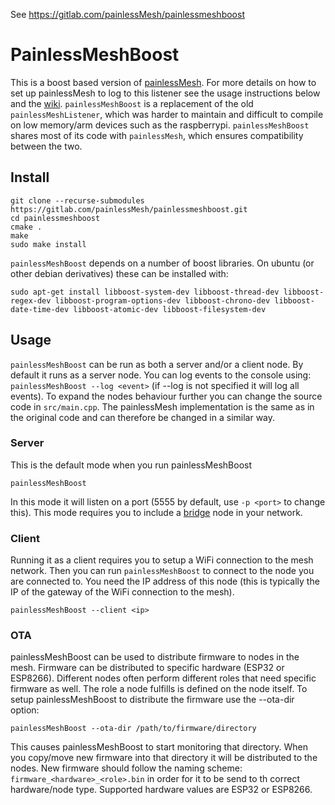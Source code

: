 See https://gitlab.com/painlessMesh/painlessmeshboost

# PainlessMeshBoost

This is a boost based version of [painlessMesh](gitlab.com/painlessMesh/painlessMesh). For more details on how to set up painlessMesh to log to this listener see the usage instructions below and the [wiki](https://gitlab.com/BlackEdder/painlessMesh/wikis/bridge-between-mesh-and-another-network). `painlessMeshBoost` is a replacement of the old `painlessMeshListener`, which was harder to maintain and difficult to compile on low memory/arm devices such as the raspberrypi. `painlessMeshBoost` shares most of its code with `painlessMesh`, which ensures compatibility between the two.

## Install 

```
git clone --recurse-submodules https://gitlab.com/painlessMesh/painlessmeshboost.git
cd painlessmeshboost
cmake .
make
sudo make install
```

`painlessMeshBoost` depends on a number of boost libraries. On ubuntu (or other debian derivatives) these can be installed with:

```
sudo apt-get install libboost-system-dev libboost-thread-dev libboost-regex-dev libboost-program-options-dev libboost-chrono-dev libboost-date-time-dev libboost-atomic-dev libboost-filesystem-dev
```

## Usage

`painlessMeshBoost` can be run as both a server and/or a client node. By default it runs as a server node. You can log events to the console using: `painlessMeshBoost --log <event>` (if --log is not specified it will log all events). To expand the nodes behaviour further you can change the source code in `src/main.cpp`. The painlessMesh implementation is the same as in the original code and can therefore be changed in a similar way. 

### Server

This is the default mode when you run painlessMeshBoost

```
painlessMeshBoost
```

In this mode it will listen on a port (5555 by default, use `-p <port>` to change this). This mode requires you to include a [bridge](https://gitlab.com/BlackEdder/painlessMesh/blob/master/examples/bridge/bridge.ino) node in your network. 

### Client

Running it as a client requires you to setup a WiFi connection to the mesh network. Then you can run `painlessMeshBoost` to connect to the node you are connected to. You need the IP address of this node (this is typically the IP of the gateway of the WiFi connection to the mesh).

```
painlessMeshBoost --client <ip>
```

### OTA

painlessMeshBoost can be used to distribute firmware to nodes in the mesh. Firmware can be distributed to specific hardware (ESP32 or ESP8266). Different nodes often perform different roles that need specific firmware as well. The role a node fulfills is defined on the node itself. To setup painlessMeshBoost to distribute the firmware use the --ota-dir option:

```
painlessMeshBoost --ota-dir /path/to/firmware/directory
```

This causes painlessMeshBoost to start monitoring that directory. When you copy/move new firmware into that directory it will be distributed to the nodes. New firmware should follow the naming scheme: `firmware_<hardware>_<role>.bin` in order for it to be send to th correct hardware/node type. Supported hardware values are ESP32 or ESP8266.

